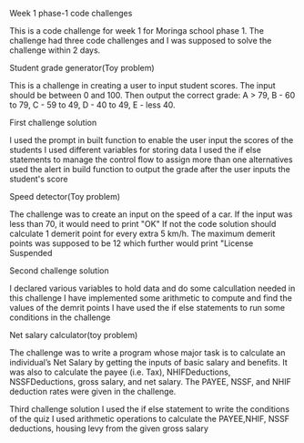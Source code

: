 Week 1 phase-1 code challenges

This is a code challenge for week 1 for Moringa school phase 1. The challenge had three code challenges and I was supposed to solve the challenge within 2 days.

Student grade generator(Toy problem)

This is a challenge in creating a user to input student scores. The input should be between 0 and 100.
Then output the correct grade:
A > 79, B - 60 to 79, C - 59 to 49, D - 40 to 49, E - less 40.

First challenge solution

I used the prompt in built function to enable the user input the scores of the students
I used different variables for storing data 
I used the if else statements to manage the control flow to assign more than one alternatives
used the alert in build function to output the grade after the user inputs the student's score


Speed detector(Toy problem)

The challenge was to create an input on the speed of a car.
If the input was less than 70, it would need to print "OK"
If not the code solution should calculate 1 demerit point for every extra 5 km/h.
The maximum demerit points was supposed to be 12 which further would print "License Suspended

Second challenge solution

I declared various variables to hold data and do some calcullation needed in this challenge
I have implemented some arithmetic to compute and find the values of the demrit points
I have used the if else statements to run some conditions in the challenge


Net salary calculator(toy problem)

The challenge was to write a program whose major task is to calculate an individual’s Net Salary by getting the inputs of basic salary and benefits.
It was also to calculate the payee (i.e. Tax), NHIFDeductions, NSSFDeductions, gross salary, and net salary.
The PAYEE, NSSF, and NHIF deduction rates were given in the challenge.

Third challenge solution
 I used the if else statement to write the conditions of the quiz
 I used arithmetic operations to calculate the PAYEE,NHIF, NSSF deductions, housing levy from the given gross salary